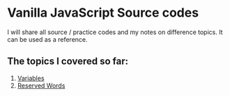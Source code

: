 Vanilla JavaScript Source codes
=====================================

I will share all source / practice codes and my notes on difference topics. It can be used as a reference. 

## The topics I covered so far:

1. [Variables](https://github.com/Imrul-Kaisar/JavaScript_vanilla/variables
)
2. [Reserved Words](https://github.com/Imrul-Kaisar/JavaScript_vanilla/reserved_words)

